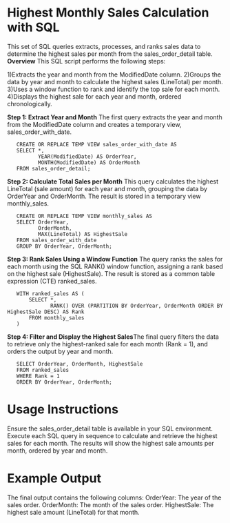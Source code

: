 # Highest Monthly Sales Calculation with SQL
This set of SQL queries extracts, processes, and ranks sales data to determine the highest sales per month from the sales_order_detail table.
**Overview**
This SQL script performs the following steps:

1)Extracts the year and month from the ModifiedDate column.
2)Groups the data by year and month to calculate the highest sales (LineTotal) per month.
3)Uses a window function to rank and identify the top sale for each month.
4)Displays the highest sale for each year and month, ordered chronologically.

**Step 1: Extract Year and Month** The first query extracts the year and month from the ModifiedDate column and creates a temporary view, sales_order_with_date.

       CREATE OR REPLACE TEMP VIEW sales_order_with_date AS
       SELECT *,
              YEAR(ModifiedDate) AS OrderYear,
              MONTH(ModifiedDate) AS OrderMonth
       FROM sales_order_detail;

**Step 2: Calculate Total Sales per Month** This query calculates the highest LineTotal (sale amount) for each year and month, grouping the data by OrderYear and OrderMonth. The result is stored in a temporary view monthly_sales.

       CREATE OR REPLACE TEMP VIEW monthly_sales AS
       SELECT OrderYear, 
              OrderMonth, 
              MAX(LineTotal) AS HighestSale
       FROM sales_order_with_date
       GROUP BY OrderYear, OrderMonth;

**Step 3: Rank Sales Using a Window Function** The query ranks the sales for each month using the SQL RANK() window function, assigning a rank based on the highest sale (HighestSale). The result is stored as a common table expression (CTE) ranked_sales.
       
       WITH ranked_sales AS (
           SELECT *,
                  RANK() OVER (PARTITION BY OrderYear, OrderMonth ORDER BY HighestSale DESC) AS Rank
           FROM monthly_sales
       )

**Step 4: Filter and Display the Highest Sales**The final query filters the data to retrieve only the highest-ranked sale for each month (Rank = 1), and orders the output by year and month.

       SELECT OrderYear, OrderMonth, HighestSale
       FROM ranked_sales
       WHERE Rank = 1
       ORDER BY OrderYear, OrderMonth;

# Usage Instructions
Ensure the sales_order_detail table is available in your SQL environment.
Execute each SQL query in sequence to calculate and retrieve the highest sales for each month.
The results will show the highest sale amounts per month, ordered by year and month.

# Example Output
The final output contains the following columns:
OrderYear: The year of the sales order.
OrderMonth: The month of the sales order.
HighestSale: The highest sale amount (LineTotal) for that month.

